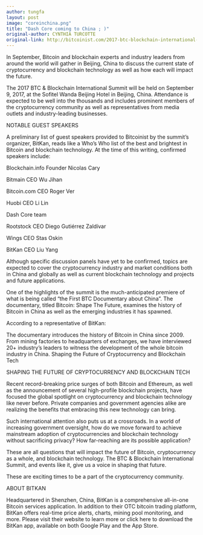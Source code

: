 ```yaml
---
author: tungfa
layout: post
image: "coreinchina.png"
title: "Dash Core coming to China ; )"
original-author: CYNTHIA TURCOTTE
original-link: http://bitcoinist.com/2017-btc-blockchain-international-summit-date-announced/
---
```


In September, Bitcoin and blockchain experts and industry leaders from around the world will gather in Beijing, China to discuss the current state of cryptocurrency and blockchain technology as well as how each will impact the future.

The 2017 BTC & Blockchain International Summit will be held on September 9, 2017, at the Sofitel Wanda Beijing Hotel in Beijing, China. Attendance is expected to be well into the thousands and includes prominent members of the cryptocurrency community as well as representatives from media outlets and industry-leading businesses.

NOTABLE GUEST SPEAKERS

A preliminary list of guest speakers provided to Bitcoinist by the summit’s organizer, BitKan, reads like a Who’s Who list of the best and brightest in Bitcoin and blockchain technology. At the time of this writing, confirmed speakers include:

Blockchain.info Founder Nicolas Cary

Bitmain CEO Wu Jihan

Bitcoin.com CEO Roger Ver

Huobi CEO Li Lin

Dash Core team

Rootstock CEO Diego Gutiérrez Zaldívar

Wings CEO Stas Oskin

BitKan CEO Liu Yang

Although specific discussion panels have yet to be confirmed, topics are expected to cover the cryptocurrency industry and market conditions both in China and globally as well as current blockchain technology and projects and future applications.

One of the highlights of the summit is the much-anticipated premiere of what is being called “the First BTC Documentary about China”. The documentary, titled Bitcoin: Shape The Future, examines the history of Bitcoin in China as well as the emerging industries it has spawned.

According to a representative of BitKan:

The documentary introduces the history of Bitcoin in China since 2009. From mining factories to headquarters of exchanges, we have interviewed 20+ industry’s leaders to witness the development of the whole bitcoin industry in China.
Shaping the Future of Cryptocurrency and Blockchain Tech

SHAPING THE FUTURE OF CRYPTOCURRENCY AND BLOCKCHAIN TECH

Recent record-breaking price surges of both Bitcoin and Ethereum, as well as the announcement of several high-profile blockchain projects, have focused the global spotlight on cryptocurrency and blockchain technology like never before. Private companies and government agencies alike are realizing the benefits that embracing this new technology can bring.

Such international attention also puts us at a crossroads. In a world of increasing government oversight, how do we move forward to achieve mainstream adoption of cryptocurrencies and blockchain technology without sacrificing privacy? How far-reaching are its possible application?

These are all questions that will impact the future of Bitcoin, cryptocurrency as a whole, and blockchain technology. The BTC & Blockchain International Summit, and events like it, give us a voice in shaping that future.

These are exciting times to be a part of the cryptocurrency community.

ABOUT BITKAN

Headquartered in Shenzhen, China, BitKan is a comprehensive all-in-one Bitcoin services application. In addition to their OTC bitcoin trading platform, BitKan offers real-time price alerts, charts, mining pool monitoring, and more. Please visit their website to learn more or click here to download the BitKan app, available on both Google Play and the App Store.
